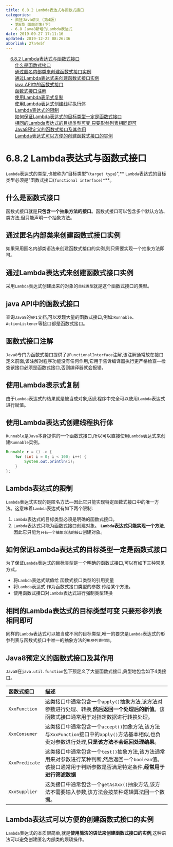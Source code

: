 ```yaml
---
title: 6.8.2 Lambda表达式与函数式接口
categories: 
  - 疯狂Java讲义 (第4版)
  - 第6章 面向对象(下)
  - 6.8 Java8新增的Lambda表达式
date: 2019-09-27 17:11:16
updated: 2019-12-22 08:26:36
abbrlink: 27a4e5f
---
```

<div id='my_toc'><a href="/JavaReadingNotes/27a4e5f/#6-8-2-Lambda表达式与函数式接口" class="header_1">6.8.2 Lambda表达式与函数式接口</a><br><a href="/JavaReadingNotes/27a4e5f/#什么是函数式接口" class="header_2">什么是函数式接口</a><br><a href="/JavaReadingNotes/27a4e5f/#通过匿名内部类来创建函数式接口实例" class="header_2">通过匿名内部类来创建函数式接口实例</a><br><a href="/JavaReadingNotes/27a4e5f/#通过Lambda表达式来创建函数式接口实例" class="header_2">通过Lambda表达式来创建函数式接口实例</a><br><a href="/JavaReadingNotes/27a4e5f/#java-API中的函数式接口" class="header_2">java API中的函数式接口</a><br><a href="/JavaReadingNotes/27a4e5f/#函数式接口注解" class="header_2">函数式接口注解</a><br><a href="/JavaReadingNotes/27a4e5f/#使用Lambda表示式复制" class="header_2">使用Lambda表示式复制</a><br><a href="/JavaReadingNotes/27a4e5f/#使用Lambda表达式创建线程执行体" class="header_2">使用Lambda表达式创建线程执行体</a><br><a href="/JavaReadingNotes/27a4e5f/#Lambda表达式的限制" class="header_2">Lambda表达式的限制</a><br><a href="/JavaReadingNotes/27a4e5f/#如何保证Lambda表达式的目标类型一定是函数式接口" class="header_2">如何保证Lambda表达式的目标类型一定是函数式接口</a><br><a href="/JavaReadingNotes/27a4e5f/#相同的Lambda表达式的目标类型可变-只要形参列表相同即可" class="header_2">相同的Lambda表达式的目标类型可变 只要形参列表相同即可</a><br><a href="/JavaReadingNotes/27a4e5f/#Java8预定义的函数式接口及其作用" class="header_2">Java8预定义的函数式接口及其作用</a><br><a href="/JavaReadingNotes/27a4e5f/#Lambda表达式可以方便的创建函数式接口的实例" class="header_2">Lambda表达式可以方便的创建函数式接口的实例</a><br></div>
<style>.header_1{margin-left: 1em;}.header_2{margin-left: 2em;}.header_3{margin-left: 3em;}.header_4{margin-left: 4em;}.header_5{margin-left: 5em;}.header_6{margin-left: 6em;}</style>
<!--more-->
<script>if (navigator.platform.search('arm')==-1){document.getElementById('my_toc').style.display = 'none';}var e,p = document.getElementsByTagName('p');while (p.length>0) {e = p[0];e.parentElement.removeChild(e);}</script>

<!--end-->
<!--SSTStart-->
# 6.8.2 Lambda表达式与函数式接口 #
`Lambda`表达式的类型,也被称为"目标类型"(`target type`)",** `Lambda`表达式的目标类型必须是"函数式接口(`functional interface)"`**。
## 什么是函数式接口 ##
函数式接口就是**只包含一个抽象方法的接口**。函数式接口可以包含多个默认方法、类方法,但只能声明一个抽象方法。
## 通过匿名内部类来创建函数式接口实例 ##
如果采用匿名内部类语法来创建函数式接口的实例,则只需要实现一个抽象方法即可。
## 通过Lambda表达式来创建函数式接口实例 ##
采用`Lambda`表达式创建出来的对象的`目标类型`就是这个函数式接口的类型。

## java API中的函数式接口 ##
查询`Java8`的`API`文档,可以发现大量的函数式接口,例如:`Runnable`、 `ActionListener`等接口都是函数式接口。
## 函数式接口注解 ##
`Java8`专门为函数式接口提供了`@FunctionalInterface`注解,该注解通常放在接口定义前面,该注解对程序功能没有任何作用,它用于告诉编译器执行更严格检查—检查该接口必须是函数式接口,否则编译器就会报错。
## 使用Lambda表示式复制 ##
由于`Lambda`表达式的结果就是被当成对象,因此程序中完全可以使用`Lambda`表达式进行赋值。
## 使用Lambda表达式创建线程执行体 ##
`Runnable`是`Java`本身提供的一个函数式接口,所以可以直接使用`Lambda`表达式来创建`Runnable`实例。
```java
Runnable r = () -> {
    for (int i = 0; i < 100; i++) {
        System.out.println(i);
    }
};
```
## Lambda表达式的限制 ##
`Lambda`表达式实现的是匿名方法—因此它只能实现特定函数式接口中的唯一方法。这意味着`Lambda`表达式有如下两个限制:
1. `Lambda`表达式的目标类型必须是明确的函数式接口。
2. `Lambda`表达式只能为函数式接口创建对象。 **`Lambda`表达式只能实现一个方法**,因此它只能为`只有一个抽象方法的接口`创建对象。

## 如何保证Lambda表达式的目标类型一定是函数式接口 ##
为了保证`Lambda`表达式的目标类型是一个明确的函数式接口,可以有如下三种常见方式。
- 将`Lambda`表达式赋值给 函数式接口类型的引用变量
- 将`Lambda`表达式 作为函数式接口类型的参数 传给某个方法。
- 使用函数式接口对`Lambda`表达式进行强制类型转换

## 相同的Lambda表达式的目标类型可变 只要形参列表相同即可 ##
同样的`Lambda`表达式可以被当成不同的目标类型,唯一的要求是`Lambda`表达式的形参列表与函数式接口中唯一的抽象方法的`形参列表相同`。

## Java8预定义的函数式接口及其作用 ##
`Java8`在`java.util.function`包下预定义了大量函数式接口,典型地包含如下4类接口。

|函数式接口|描述|
|:---|:---|
|`XxxFunction`|这类接口中通常包含一个`apply()`抽象方法,该方法对参数进行处理、转换,**然后返回一个处理后的新值**。该函数式接口通常用于对指定数据进行转换处理。|
|`XxxConsumer`|这类接口中通常包含一个`accept()`抽象方法,该方法与`XxxFunction`接口中的`apply()`方法基本相似,也负责对参数进行处理,**只是该方法不会返回处理结果**。|
|`XxxPredicate`|这类接口中通常包含一个`test()`抽象方法,该方法通常用来对参数进行某种判断,然后返回一个`boolean`值。该接口通常用于判断参数是否满足特定条件,**经常用于进行筛滤数据**|
|`XxxSupplier`|这类接口中通常包含一个`getAsXxx()`抽象方法,该方法不需要输入参数,该方法会按某种逻辑算法回一个数据。|

## Lambda表达式可以方便的创建函数式接口的实例 ##
`Lambda`表达式的本质很简单,就是**使用简洁的语法来创建函数式接口的实例**,这种语法可以避免创建匿名内部类的烦琐操作。
<!--SSTStop-->

